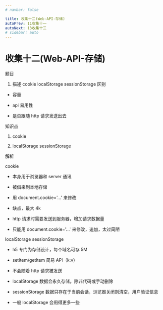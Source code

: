 ```yaml
---
# navbar: false

title: 收集十二(Web-API-存储)
autoPrev: 11收集十一
autoNext: 13收集十三
# sidebar: auto
---
```


# 收集十二(Web-API-存储)

题目

1. 描述 cookie localStorage sessionStorage 区别

- 容量

- api 易用性

- 是否跟随 http 请求发送出去

知识点

1. cookie

2. localStorage sessionStorage

解析

cookie

- 本身用于浏览器和 server 通讯

- 被借来到本地存储

- 用 document.cookie='...' 来修改

- 缺点，最大 4k

- http 请求时需要发送到服务器，增加请求数据量

- 只能用 document.cookie='...' 来修改，追加，太过简陋

localStorage sessionStorage

- h5 专门为存储设计，每个域名可存 5M

- setItem/getItem 简易 API（k:v）

- 不会随着 http 请求被发送

- localStorage 数据会永久存储，除非代码或手动删除

- sessionStorage 数据只存在于当前会话，浏览器关闭则清空，用户验证信息

- 一般 localStorage 会用得更多一些
